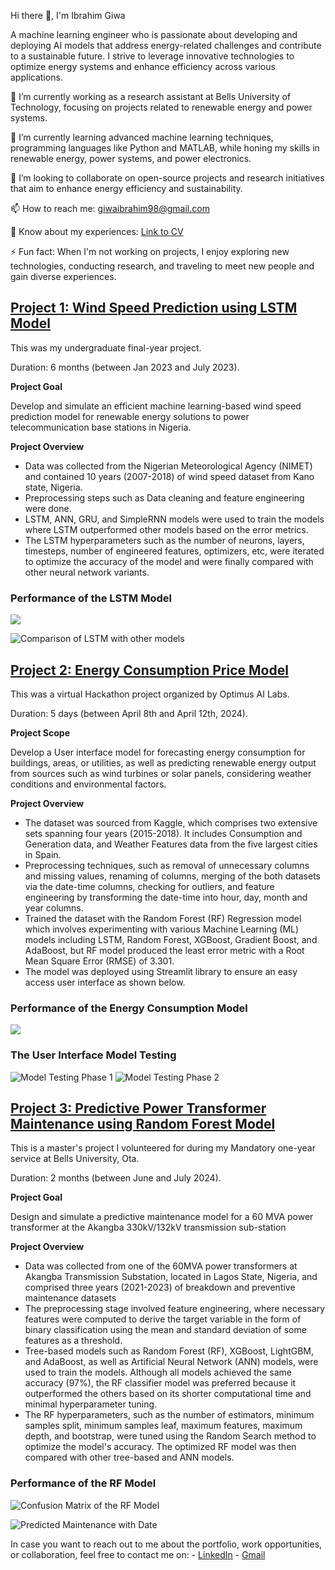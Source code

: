 Hi there 👋, I'm Ibrahim Giwa

A machine learning engineer who is passionate about developing and deploying AI models that address energy-related challenges and contribute to a sustainable future. I strive to leverage innovative technologies to optimize energy systems and enhance efficiency across various applications.

🔭 I’m currently working as a research assistant at Bells University of Technology, focusing on projects related to renewable energy and power systems.

🌱 I’m currently learning advanced machine learning techniques, programming languages like Python and MATLAB, while honing my skills in renewable energy, power systems, and power electronics.

👯 I’m looking to collaborate on open-source projects and research initiatives that aim to enhance energy efficiency and sustainability.

📫 How to reach me: giwaibrahim98@gmail.com

📄 Know about my experiences: [Link to CV]([your-link-here](https://docs.google.com/document/d/1QDKfrM4hUhAKv8vSEBWxt2xDELO7u-5f9ZakU90RUiE/edit?usp=sharing))

⚡ Fun fact: When I'm not working on projects, I enjoy exploring new technologies, conducting research, and traveling to meet new people and gain diverse experiences.

## [Project 1: Wind Speed Prediction using LSTM Model](https://github.com/Giwa-ibrahim/Giwa_Portfolio/blob/main/Wind_Speed_Prediction_Model.ipynb)

This was my undergraduate final-year project.

Duration: 6 months (between Jan 2023 and July 2023).

**Project Goal**

Develop and simulate an efficient machine learning-based wind speed prediction model for renewable energy solutions to power telecommunication base stations in Nigeria. 

**Project Overview**

* Data was collected from the Nigerian Meteorological Agency (NIMET) and contained 10 years (2007-2018) of wind speed dataset from Kano state, Nigeria.
* Preprocessing steps such as Data cleaning and feature engineering were done.
* LSTM, ANN, GRU, and SimpleRNN models were used to train the models where LSTM outperformed other models based on the error metrics.
*  The LSTM hyperparameters such as the number of neurons, layers, timesteps, number of engineered features, optimizers, etc,  were iterated to optimize the accuracy of the model and were finally compared with other neural network variants.

### Performance of the LSTM Model

![](https://github.com/Giwa-ibrahim/Giwa_Portfolio/blob/main/Performance%20of%20LSTM.png?raw=true)

![Comparison of LSTM with other models](https://github.com/Giwa-ibrahim/Giwa_Portfolio/blob/main/Comaprison%20of%20LSTM%20with%20other%20models%20plot.png?raw=true)


## [Project 2: Energy Consumption Price Model](https://github.com/Giwa-ibrahim/Giwa_Portfolio/blob/main/Energy_Consumption_Price_Model.ipynb)

This was a virtual Hackathon project organized by Optimus AI Labs.

Duration: 5 days (between April 8th and April 12th, 2024).

**Project Scope**

Develop a User interface model for forecasting energy consumption for buildings, areas, or utilities, as well as predicting renewable energy output from sources such as wind turbines or solar panels, considering weather conditions and environmental factors.

**Project Overview**

* The dataset was sourced from Kaggle, which comprises two extensive sets spanning four years (2015-2018). It includes Consumption and Generation data, and Weather Features data from the five largest cities in Spain.
* Preprocessing techniques, such as removal of unnecessary columns and missing values, renaming of columns, merging of the both datasets via the date-time columns, checking for outliers, and feature engineering by transforming the date-time into hour, day, month and year columns.
*  Trained the dataset with the Random Forest (RF) Regression model which involves experimenting with various Machine Learning (ML) models including  LSTM, Random Forest, XGBoost, Gradient Boost, and AdaBoost, but RF model produced the least error metric with a Root Mean Square Error (RMSE) of 3.301.
*  The model was deployed using Streamlit library to ensure an easy access user interface as shown below.

### Performance of the Energy Consumption Model 

![](https://github.com/Giwa-ibrahim/Giwa_Portfolio/blob/main/Performance%20of%20Energy%20Consuption%20Predicted%20and%20actual%20price.png?raw=true)

### The User Interface Model Testing
![Model Testing Phase 1](https://github.com/Giwa-ibrahim/Giwa_Portfolio/blob/main/Model%20Deploy%20(1).png?raw=true)
![Model Testing Phase 2](https://github.com/Giwa-ibrahim/Giwa_Portfolio/blob/main/Model%20Deploy%20(2).png?raw=true)

## [Project 3: Predictive Power Transformer Maintenance using Random Forest Model](https://github.com/Giwa-ibrahim/Giwa_Portfolio/blob/main/Predictive_Transformer_Maintenance.ipynb)

This is a master's project I volunteered for during my Mandatory one-year service at Bells University, Ota.

Duration: 2 months (between June and July 2024).

**Project Goal**

Design and simulate a predictive maintenance model for a 60 MVA power transformer at the Akangba 330kV/132kV transmission sub-station

**Project Overview**

* Data was collected from one of the 60MVA power transformers at Akangba Transmission Substation, located in Lagos State, Nigeria, and comprised three years (2021-2023) of breakdown and preventive maintenance datasets
* The preprocessing stage involved feature engineering, where necessary features were computed to derive the target variable in the form of binary classification using the mean and standard deviation of some features as a threshold.
* Tree-based models such as Random Forest (RF), XGBoost, LightGBM, and AdaBoost, as well as Artificial Neural Network (ANN) models, were used to train the models. Although all models achieved the same accuracy (97%), the RF classifier model was preferred because it outperformed the others based on its shorter computational time and minimal hyperparameter tuning.
* The RF hyperparameters, such as the number of estimators, minimum samples split, minimum samples leaf, maximum features, maximum depth, and bootstrap, were tuned using the Random Search method to optimize the model's accuracy. The optimized RF model was then compared with other tree-based and ANN models.

### Performance of the RF Model

![Confusion Matrix of the RF Model](https://github.com/Giwa-ibrahim/Giwa_Portfolio/blob/main/Confusion%20matrix%20report.png?raw=true)

![Predicted Maintenance with Date](https://github.com/Giwa-ibrahim/Giwa_Portfolio/blob/main/Predicted%20PT%20Maintenance.png?raw=true)


In case you want to reach out to me about the portfolio, work opportunities, or collaboration, feel free to contact me on:
    - [LinkedIn](https://www.linkedin.com/in/ibrahim-giwa-0718a9192/)
    - [Gmail](giwaibrahim98@gmail.com)

